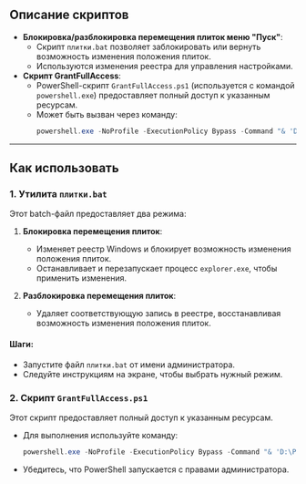 
## Описание скриптов

- **Блокировка/разблокировка перемещения плиток меню "Пуск"**:
  - Скрипт `плитки.bat` позволяет заблокировать или вернуть возможность изменения положения плиток.
  - Используются изменения реестра для управления настройками.
- **Скрипт GrantFullAccess**:
  - PowerShell-скрипт `GrantFullAccess.ps1` (используется с командой `powershell.exe`) предоставляет полный доступ к указанным ресурсам.
  - Может быть вызван через команду:
    ```powershell
    powershell.exe -NoProfile -ExecutionPolicy Bypass -Command "& 'D:\PowerShellScripts\GrantFullAccess.ps1' '%V'"
    ```

---

## Как использовать

### 1. Утилита `плитки.bat`
Этот batch-файл предоставляет два режима:
1. **Блокировка перемещения плиток**:
   - Изменяет реестр Windows и блокирует возможность изменения положения плиток.
   - Останавливает и перезапускает процесс `explorer.exe`, чтобы применить изменения.

2. **Разблокировка перемещения плиток**:
   - Удаляет соответствующую запись в реестре, восстанавливая возможность изменения положения плиток.

#### Шаги:
- Запустите файл `плитки.bat` от имени администратора.
- Следуйте инструкциям на экране, чтобы выбрать нужный режим.

### 2. Скрипт `GrantFullAccess.ps1`
Этот скрипт предоставляет полный доступ к указанным ресурсам.
- Для выполнения используйте команду:
  ```powershell
  powershell.exe -NoProfile -ExecutionPolicy Bypass -Command "& 'D:\PowerShellScripts\GrantFullAccess.ps1' '%V'"
  ```
- Убедитесь, что PowerShell запускается с правами администратора.
